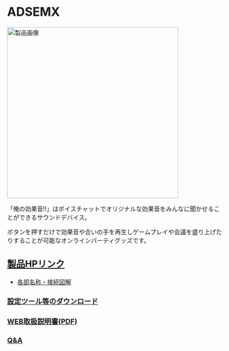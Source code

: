 # ADSEMX

<img src="https://bit-trade-one.co.jp/wp/wp-content/uploads/2023/02/1030%E3%83%90%E3%83%8A%E3%83%BC-1-1024x483.jpg" alt="製品画像" height="400">

「俺の効果音!!」はボイスチャットでオリジナルな効果音をみんなに聞かせることができるサウンドデバイス。

ボタンを押すだけで効果音や合いの手を再生しゲームプレイや会議を盛り上げたりすることが可能なオンラインパーティグッズです。



## [製品HPリンク](https://bit-trade-one.co.jp/adsemx/) 
 - [各部名称・接続図解](https://bit-trade-one.co.jp/adsemx/#:~:text=%E3%81%BE%E3%81%9B%E3%82%93%E3%81%8B%E3%80%82-,%EF%BC%8A,-%E6%9C%AC%E8%A3%BD%E5%93%81%E3%81%AB)

### [設定ツール等のダウンロード](https://github.com/bit-trade-one/ADSEMX/tree/master/App)  

### [WEB取扱説明書(PDF)](https://github.com/bit-trade-one/ADSEMX/blob/master/Manual/ADSEMX_%E5%8F%96%E6%89%B1%E8%AA%AC%E6%98%8E%E6%9B%B8V1.pdf)

<!--
### [ファームウェア](https://github.com/bit-trade-one/-ADXXXXX-Template/raw/master/Firmware/)
-->
### [Q&A](FAQ.md)
